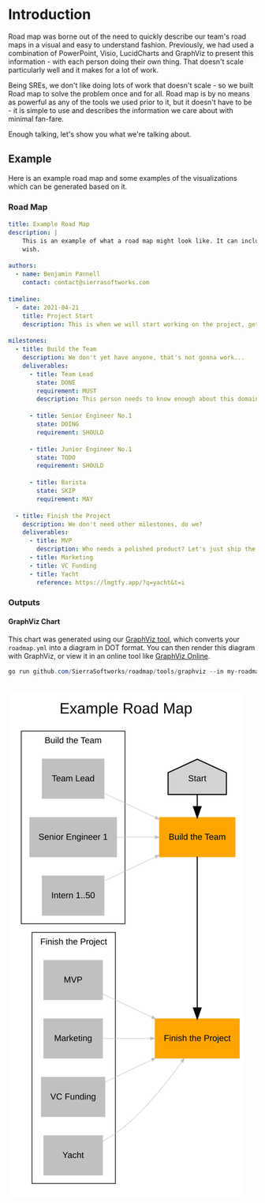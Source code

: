 # Introduction
Road map was borne out of the need to quickly describe our team's road maps
in a visual and easy to understand fashion. Previously, we had used a combination
of PowerPoint, Visio, LucidCharts and GraphViz to present this information - with
each person doing their own thing. That doesn't scale particularly well and it
makes for a lot of work.

Being SREs, we don't like doing lots of work that doesn't scale - so we built
Road map to solve the problem once and for all. Road map is by no means as
powerful as any of the tools we used prior to it, but it doesn't have to be -
it is simple to use and describes the information we care about with minimal
fan-fare.

Enough talking, let's show you what we're talking about.

## Example
Here is an example road map and some examples of the visualizations which can
be generated based on it.

### Road Map
```yaml
title: Example Road Map
description: |
    This is an example of what a road map might look like. It can include **Markdown** if you
    wish.

authors:
  - name: Benjamin Pannell
    contact: contact@sierrasoftworks.com

timeline:
  - date: 2021-04-21
    title: Project Start
    description: This is when we will start working on the project, get the team ready!

milestones:
  - title: Build the Team
    description: We don't yet have anyone, that's not gonna work...
    deliverables:
      - title: Team Lead
        state: DONE
        requirement: MUST
        description: This person needs to know enough about this domain to be able to run with the project.

      - title: Senior Engineer No.1
        state: DOING
        requirement: SHOULD

      - title: Junior Engineer No.1
        state: TODO
        requirement: SHOULD

      - title: Barista
        state: SKIP
        requirement: MAY

  - title: Finish the Project
    description: We don't need other milestones, do we?
    deliverables:
      - title: MVP
        description: Who needs a polished product? Let's just ship the MVP and call it done.
      - title: Marketing
      - title: VC Funding
      - title: Yacht
        reference: https://lmgtfy.app/?q=yacht&t=i
```

### Outputs

#### GraphViz Chart

This chart was generated using our [GraphViz tool](/tools/visualizations/graphviz/README.md), which converts your `roadmap.yml` into a diagram
in DOT format. You can then render this diagram with GraphViz, or view it in an online tool like
[GraphViz Online](https://dreampuf.github.io/GraphvizOnline).

```powershell
go run github.com/SierraSoftworks/roadmap/tools/graphviz --in my-roadmap.yml
```

<p style="text-align: center; margin: 2rem auto;">

![Example Rendered Roadmap](../tools/visualizations/graphviz/output.svg)
</p>